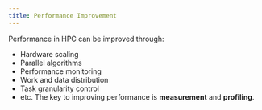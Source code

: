 ```yaml
---
title: Performance Improvement
---
```


Performance in HPC can be improved through:
- Hardware scaling
- Parallel algorithms
- Performance monitoring
- Work and data distribution
- Task granularity control
- etc.
The key to improving performance is **measurement** and **profiling**.